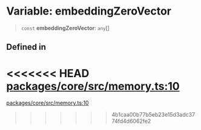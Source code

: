 # Variable: embeddingZeroVector

> `const` **embeddingZeroVector**: `any`[]

## Defined in

<<<<<<< HEAD
[packages/core/src/memory.ts:10](https://github.com/8bitsats/eliza/blob/b6c06b96b915454d08a65f46cfdce8da763cbf85/packages/core/src/memory.ts#L10)
=======
[packages/core/src/memory.ts:10](https://github.com/ai16z/eliza/blob/7fcf54e7fb2ba027d110afcc319c0b01b3f181dc/packages/core/src/memory.ts#L10)
>>>>>>> 4b1caa00b77b5eb23e15d3adc3774fd4d6062fe2
